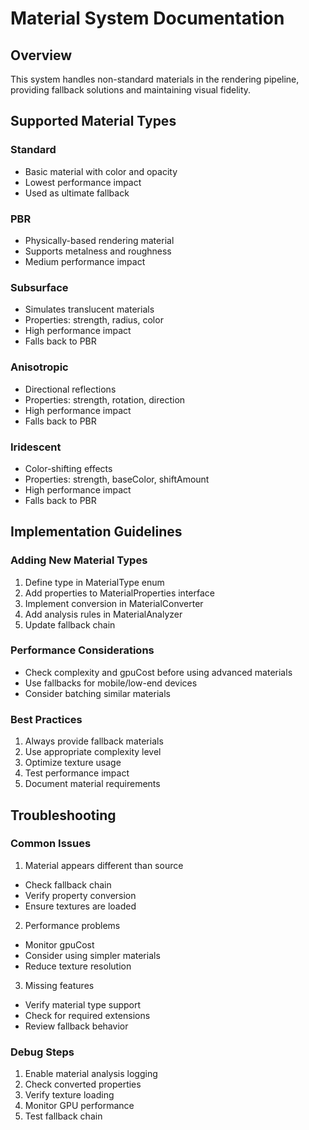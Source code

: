 # Material System Documentation

## Overview
This system handles non-standard materials in the rendering pipeline, providing fallback solutions and maintaining visual fidelity.

## Supported Material Types

### Standard
- Basic material with color and opacity
- Lowest performance impact
- Used as ultimate fallback

### PBR
- Physically-based rendering material
- Supports metalness and roughness
- Medium performance impact

### Subsurface
- Simulates translucent materials
- Properties: strength, radius, color
- High performance impact
- Falls back to PBR

### Anisotropic
- Directional reflections
- Properties: strength, rotation, direction
- High performance impact
- Falls back to PBR

### Iridescent
- Color-shifting effects
- Properties: strength, baseColor, shiftAmount
- High performance impact
- Falls back to PBR

## Implementation Guidelines

### Adding New Material Types
1. Define type in MaterialType enum
2. Add properties to MaterialProperties interface
3. Implement conversion in MaterialConverter
4. Add analysis rules in MaterialAnalyzer
5. Update fallback chain

### Performance Considerations
- Check complexity and gpuCost before using advanced materials
- Use fallbacks for mobile/low-end devices
- Consider batching similar materials

### Best Practices
1. Always provide fallback materials
2. Use appropriate complexity level
3. Optimize texture usage
4. Test performance impact
5. Document material requirements

## Troubleshooting

### Common Issues

1. Material appears different than source
- Check fallback chain
- Verify property conversion
- Ensure textures are loaded

2. Performance problems
- Monitor gpuCost
- Consider using simpler materials
- Reduce texture resolution

3. Missing features
- Verify material type support
- Check for required extensions
- Review fallback behavior

### Debug Steps
1. Enable material analysis logging
2. Check converted properties
3. Verify texture loading
4. Monitor GPU performance
5. Test fallback chain